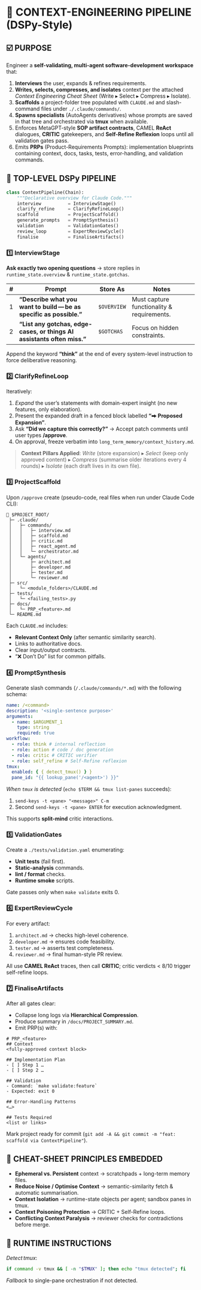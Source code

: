 # 📐 CONTEXT-ENGINEERING PIPELINE (DSPy-Style)

## ☑️ PURPOSE

Engineer a **self-validating, multi-agent software-development workspace** that:

1. **Interviews** the user, expands & refines requirements.
2. **Writes, selects, compresses, and isolates** context per the attached _Context Engineering Cheat Sheet_ (Write ▸ Select ▸ Compress ▸ Isolate).
3. **Scaffolds** a project-folder tree populated with `CLAUDE.md` and slash-command files under `./.claude/commands/`.
4. **Spawns specialists** (AutoAgents derivatives) whose prompts are saved in that tree and orchestrated via **tmux** when available.
5. Enforces MetaGPT-style **SOP artifact contracts**, CAMEL **ReAct** dialogues, **CRITIC** gatekeepers, and **Self-Refine Reflexion** loops until all validation gates pass.
6. Emits **PRPs** (Product-Requirements Prompts): implementation blueprints containing context, docs, tasks, tests, error-handling, and validation commands.

## 🧩 TOP-LEVEL DSPy PIPELINE

```python
class ContextPipeline(Chain):
    """Declarative overview for Claude Code."""
    interview          = InterviewStage()
    clarify_refine     = ClarifyRefineLoop()
    scaffold           = ProjectScaffold()
    generate_prompts   = PromptSynthesis()
    validation         = ValidationGates()
    review_loop        = ExpertReviewCycle()
    finalise           = FinaliseArtifacts()
```

### 1️⃣ InterviewStage

**Ask exactly two opening questions** → store replies in `runtime_state.overview` & `runtime_state.gotchas`.

| #   | Prompt                                                                  | Store As    | Notes                                      |
| --- | ----------------------------------------------------------------------- | ----------- | ------------------------------------------ |
| 1   | **“Describe what you want to build — be as specific as possible.”**     | `$OVERVIEW` | Must capture functionality & requirements. |
| 2   | **“List any gotchas, edge-cases, or things AI assistants often miss.”** | `$GOTCHAS`  | Focus on hidden constraints.               |

Append the keyword **“think”** at the end of every system-level instruction to force deliberative reasoning.

### 2️⃣ ClarifyRefineLoop

Iteratively:

1. _Expand_ the user’s statements with domain-expert insight (no new features, only elaboration).
2. Present the expanded draft in a fenced block labelled **“⮕ Proposed Expansion”**.
3. Ask **“Did we capture this correctly?”** → Accept patch comments until user types **/approve**.
4. On approval, freeze verbatim into `long_term_memory/context_history.md`.

> **Context Pillars Applied**:
> _Write_ (store expansion) ▸ _Select_ (keep only approved content) ▸ _Compress_ (summarise older iterations every 4 rounds) ▸ _Isolate_ (each draft lives in its own file).

### 3️⃣ ProjectScaffold

Upon `/approve` create (pseudo-code, real files when run under Claude Code CLI):

```
📁 $PROJECT_ROOT/
 ├─ .claude/
 │   ├─ commands/
 │   │   ├─ interview.md
 │   │   ├─ scaffold.md
 │   │   ├─ critic.md
 │   │   ├─ react_agent.md
 │   │   └─ orchestrator.md
 │   └─ agents/
 │       ├─ architect.md
 │       ├─ developer.md
 │       ├─ tester.md
 │       └─ reviewer.md
 ├─ src/
 │   └─ <module_folders>/CLAUDE.md
 ├─ tests/
 │   └─ <failing_tests>.py
 ├─ docs/
 │   └─ PRP_<feature>.md
 └─ README.md
```

Each `CLAUDE.md` includes:

- **Relevant Context Only** (after semantic similarity search).
- Links to authoritative docs.
- Clear input/output contracts.
- “❌ Don’t Do” list for common pitfalls.

### 4️⃣ PromptSynthesis

Generate slash commands (`/.claude/commands/*.md`) with the following schema:

```yaml
name: /<command>
description: '<single-sentence purpose>'
arguments:
  - name: $ARGUMENT_1
    type: string
    required: true
workflow:
  - role: think # internal reflection
  - role: action # code / doc generation
  - role: critic # CRITIC verifier
  - role: self_refine # Self-Refine reflexion
tmux:
  enabled: { { detect_tmux() } }
  pane_id: "{{ lookup_pane('/<agent>') }}"
```

_When `tmux` is detected_ (`echo $TERM && tmux list-panes` succeeds):

1. `send-keys -t <pane> "<message>" C-m`
2. Second `send-keys -t <pane> ENTER` for execution acknowledgment.

This supports **split-mind** critic interactions.

### 5️⃣ ValidationGates

Create a `./tests/validation.yaml` enumerating:

- **Unit tests** (fail first).
- **Static-analysis** commands.
- **lint / format** checks.
- **Runtime smoke** scripts.

Gate passes only when `make validate` exits 0.

### 6️⃣ ExpertReviewCycle

For every artifact:

1. `architect.md` → checks high-level coherence.
2. `developer.md` → ensures code feasibility.
3. `tester.md` → asserts test completeness.
4. `reviewer.md` → final human-style PR review.

All use **CAMEL ReAct** traces, then call **CRITIC**; critic verdicts < 8/10 trigger self-refine loops.

### 7️⃣ FinaliseArtifacts

After all gates clear:

- Collapse long logs via **Hierarchical Compression**.
- Produce summary in `/docs/PROJECT_SUMMARY.md`.
- Emit PRP(s) with:

```
# PRP_<feature>
## Context
<fully-approved context block>

## Implementation Plan
- [ ] Step 1 …
- [ ] Step 2 …

## Validation
- Command: `make validate:feature`
- Expected: exit 0

## Error-Handling Patterns
<…>

## Tests Required
<list or links>
```

Mark project ready for commit (`git add -A && git commit -m "feat: scaffold via ContextPipeline"`).

## 🧠 CHEAT-SHEET PRINCIPLES EMBEDDED

- **Ephemeral vs. Persistent** context → scratchpads + long-term memory files.
- **Reduce Noise / Optimise Context** → semantic-similarity fetch & automatic summarisation.
- **Context Isolation** → runtime-state objects per agent; sandbox panes in tmux.
- **Context Poisoning Protection** → CRITIC + Self-Refine loops.
- **Conflicting Context Paralysis** → reviewer checks for contradictions before merge.

## 🔧 RUNTIME INSTRUCTIONS

_Detect tmux_:

```bash
if command -v tmux && [ -n "$TMUX" ]; then echo "tmux detected"; fi
```

_Fallback_ to single-pane orchestration if not detected.

